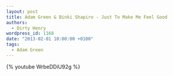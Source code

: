 ```yaml
---
layout: post
title: Adam Green & Binki Shapiro - Just To Make Me Feel Good
authors:
  - Dirty Henry
wordpress_id: 1168
date: "2013-02-01 10:00:00 +0100"
tags:
  - Adam Green
---
```


{% youtube WrbeDDiU92g %}
